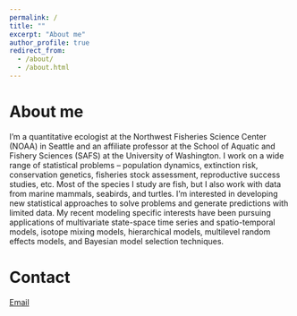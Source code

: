 ```yaml
---
permalink: /
title: ""
excerpt: "About me"
author_profile: true
redirect_from: 
  - /about/
  - /about.html
---
```


About me
======
I’m a quantitative ecologist at the Northwest Fisheries Science Center (NOAA) in Seattle and an affiliate professor at the School of Aquatic and Fishery Sciences (SAFS) at the University of Washington. I work on a wide range of statistical problems – population dynamics, extinction risk, conservation genetics, fisheries stock assessment, reproductive success studies, etc. Most of the species I study are fish, but I also work with data from marine mammals, seabirds, and turtles. I’m interested in developing new statistical approaches to solve problems and generate predictions with limited data. My recent modeling specific interests have been pursuing applications of multivariate state-space time series and spatio-temporal models, isotope mixing models, hierarchical models, multilevel random effects models, and Bayesian model selection techniques.

Contact
======
[Email](mailto:eric.ward@noaa.gov)
